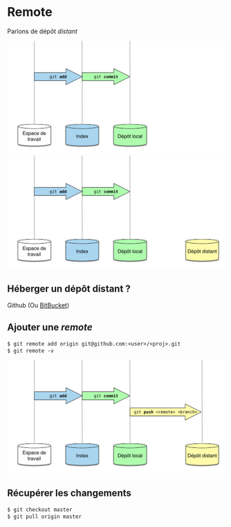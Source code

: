 # Remote

Parlons de dépôt *distant*


<img src="img/remote-0-master.png" class="as-is" />


<img src="img/remote-1-remote.png" class="as-is" />


## Héberger un dépôt distant ?
Github (Ou [BitBucket](https://bitbucket.org/))


## Ajouter une _remote_

```shell
$ git remote add origin git@github.com:<user>/<proj>.git
$ git remote -v
```


<img src="img/remote-2-push.png" class="as-is" />


## Récupérer les changements

```shell
$ git checkout master
$ git pull origin master
```